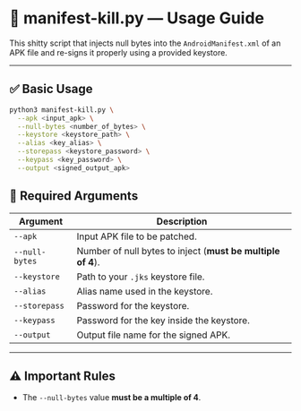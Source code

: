 
# 📄 manifest-kill.py — Usage Guide

This shitty script that injects null bytes into the `AndroidManifest.xml` of an APK file and re-signs it properly using a provided keystore. 

---

## ✅ Basic Usage

```bash
python3 manifest-kill.py \
  --apk <input_apk> \
  --null-bytes <number_of_bytes> \
  --keystore <keystore_path> \
  --alias <key_alias> \
  --storepass <keystore_password> \
  --keypass <key_password> \
  --output <signed_output_apk>
```

## 🔧 Required Arguments

| Argument        | Description                                       |
|----------------|---------------------------------------------------|
| `--apk`        | Input APK file to be patched.                     |
| `--null-bytes` | Number of null bytes to inject (**must be multiple of 4**). |
| `--keystore`   | Path to your `.jks` keystore file.                |
| `--alias`      | Alias name used in the keystore.                  |
| `--storepass`  | Password for the keystore.                        |
| `--keypass`    | Password for the key inside the keystore.         |
| `--output`     | Output file name for the signed APK.              |

---

## ⚠️ Important Rules

- The `--null-bytes` value **must be a multiple of 4**.  

```bash
